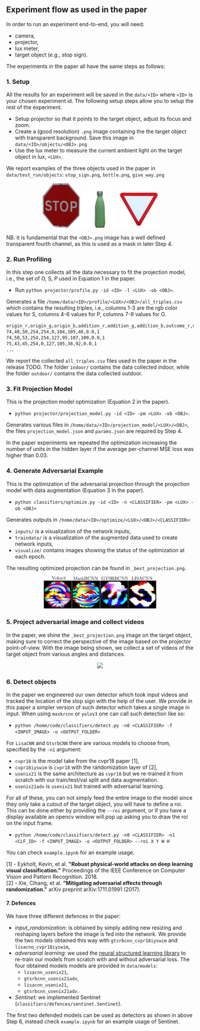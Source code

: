 ## Experiment flow as used in the paper
In order to run an experiment end-to-end, you will need: 
  * camera, 
  * projector,
  * lux meter,
  * target object (e.g., stop sign).

The experiments in the paper all have the same steps as follows:
### 1. Setup
All the results for an experiment will be saved in the `data/<ID>` where
`<ID>` is your chosen experiment id.
The following setup steps allow you to setup the rest of the experiment.
 * Setup projector so that it points to the target object, adjust its focus
 and zoom.
 * Create a (good resolution) `.png` image containing the the target object
 with transparent background.
 Save this image in `data/<ID>/objects/<OBJ>.png`
 * Use the lux meter to measure the current ambient light on the target
 object in lux,  `<LUX>`.
 
We report examples of the three objects used in the paper in
`data/test_run/objects`: `stop_sign.png`, `bottle.png`, `give_way.png`

<p align="center">
<img src="https://raw.githubusercontent.com/ssloxford/short-lived-adversarial-perturbations/main/data/test_run/objects/stop_sign.png" width="20%">
<img src="https://raw.githubusercontent.com/ssloxford/short-lived-adversarial-perturbations/main/data/test_run/objects/bottle.png" width="20%">
<img src="https://raw.githubusercontent.com/ssloxford/short-lived-adversarial-perturbations/main/data/test_run/objects/give_way.png" width="20%">
</p>

NB. it is fundamental that the `<OBJ>.png` image has a well defined
transparent fourth channel, as this is used as a mask in later Step 4.

### 2. Run Profiling
In this step one collects all the data necessary to fit the
projection model, i.e., the set of O, S, P used in Equation 1
in the paper.
 * Run `python projector/profile.py -id <ID> -l <LUX> -ob <OBJ>`.
   
Generates a file `/home/data/<ID>/profile/<LUX>/<OBJ>/all_triples.csv` which
contains the resulting triples, i.e., columns 1-3 are the rgb color
values for S, columns 4-6 values for P, columns 7-9 values for O.
```
origin_r,origin_g,origin_b,addition_r,addition_g,addition_b,outcome_r,outcome_g,outcome_b,outcome_std,n_matching_pixels
74,48,50,254,254,0,104,105,46,0.0,1
74,50,53,254,254,127,95,107,100,0.0,1
75,43,45,254,0,127,105,38,92,0.0,1
...
```

We report the collected `all_triples.csv` files used in the paper in
the release TODO. The folder `indoor/` contains the data collected indoor,
while the folder `outdoor/` contains the data collected outdoor.

### 3. Fit Projection Model
This is the projection model optimization (Equation 2 in the paper). 
 * `python projector/projection_model.py -id <ID> -pm <LUX> -ob <OBJ>`.  
 
Generates various files in `/home/data/<ID>/projection_model/<LUX>/<OBJ>`,
the files `projection_model.json` and `params.json` are required by 
Step 4.

In the paper experiments we repeated the optimization
increasing the number of units in the hidden layer
if the average per-channel MSE loss was higher than 0.03.

### 4. Generate Adversarial Example
This is the optimization of the adversarial projection through
the projection model with data augmentation (Equation 3 in the paper). 
 * `python classifiers/optimize.py -id <ID> -n <CLASSIFIER> -pm <LUX> -ob <OBJ>`
 
Generates outputs in `/home/data/<ID>/optimize/<LUX>/<OBJ>/<CLASSIFIER>`:
 * `inputs/` is a visualization of the network inputs,
 * `traindata/` is a visualization of the augmented data used to create
 network inputs,
 * `visualize/` contains images showing the status of the optimization
 at each epoch. 
 
The resulting optimized projection can be found in `_best_projection.png`.

<p align="center">
<img src="https://raw.githubusercontent.com/ssloxford/short-lived-adversarial-perturbations/main/images/used_projections.png" width="60%">
</p>
 
### 5. Project adversarial image and collect videos
In the paper, we shine the `_best_projection.png` image on the target
object, making sure to correct the perspective of the image based on
the projector point-of-view. 
With the image being shown, we collect a set of videos of the target
object from various angles and distances.
<p align="center"><img src="https://raw.githubusercontent.com/ssloxford/short-lived-adversarial-perturbations/main/images/sample_video.gif" width="60%"></p>

### 6. Detect objects
In the paper we engineered our own detector which took input videos
and tracked the location of the stop sign with the help of the user.
We provide in this paper a simpler version of such detector which 
takes a single image in input.
When using `maskrcnn` or `yolov3` one can call such detection like so:
 * `python /home/code/classifiers/detect.py -n0 <CLASSIFIER> -f <INPUT_IMAGE> -o <OUTPUT_FOLDER>`

For `LisaCNN` and `GtsrbCNN` there  are various models to choose from,
specified by the `-n1` argument: 
 * `cvpr18` is the model take from the cvpr18 paper [1],
 * `cvpr18iyswim` is `cvpr18` with the randomization layer of [2],
 * `usenix21` is the same architecture as `cvpr18` but we re-trained it
 from scratch with our train/test/val split and data augmentation.
 * `usenix21adv` is `usenix21` but trained with adversarial learning. 
 
For all of these, you can not simply feed the entire image to the model since they
only take a cutout of the target object, you will have to define a
roi. This can be done either by providing the `--roi` argument, or if you 
have a display available an opencv window will pop up asking you to draw the
roi on the input frame.
 * `python /home/code/classifiers/detect.py -n0 <CLASSIFIER> -n1 <CLF_ID> -f <INPUT_IMAGE> -o <OUTPUT_FOLDER> --roi X Y W H`

You can check `example.ipynb` for an example usage.

[1] - Eykholt, Kevin, et al. **"Robust physical-world attacks on deep learning visual classification."** Proceedings of the IEEE Conference on Computer Vision and Pattern Recognition. 2018.  
[2] - Xie, Cihang, et al. **"Mitigating adversarial effects through randomization."** arXiv preprint arXiv:1711.01991 (2017).

#### 7. Defences

We have three different defences in the paper:

 * *input_randomization*: is obtained by simply adding new resizing and
 reshaping layers before the image is fed into the network. We provide
 the two models obtained this way with `gtsrbcnn_cvpr18iyswim` and 
 `lisacnn_cvpr18iyswim`,
 * *adversarial learning*: we used the [neural structured learning library](https://www.tensorflow.org/neural_structured_learning)
to re-train our models from scratch with and without adversarial loss.
The four obtained models models are provided in `data/models`:
   - `lisacnn_usenix21`,
   - `gtsrbcnn_usenix21adv`,
   - `lisacnn_usenix21`,
   - `gtsrbcnn_usenix21adv`.
 * *Sentinet*: we implemented Sentinet (`classifiers/defences/sentinet.Sentinet`).

The first two defended models can be used as detectors as shown in above
Step 6, instead check `example.ipynb` for an example usage of Sentinet.
